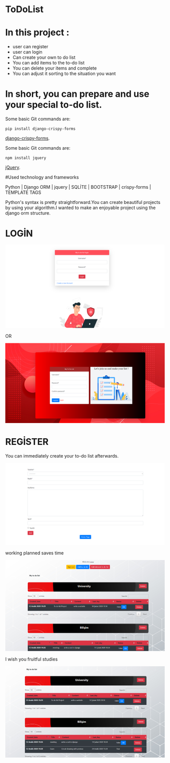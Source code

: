 # ToDoList

# In this project :

- user can register
- user can login
- Can create your own to do list
- You can add items to the to-do list
- You can delete your items and complete
- You can adjust it sorting to the situation you want

# In short, you can prepare and use your special to-do list.


Some basic Git commands are:
```
pip install django-crispy-forms
```
[django-crispy-forms](https://django-crispy-forms.readthedocs.io/en/latest/install.html).

Some basic Git commands are:
```
npm install jquery
```
[jQuery](https://jquery.com/download/).

#Used technology and frameworks

Python | 
Django ORM | 
jquery | 
SQLİTE | 
BOOTSTRAP | 
crispy-forms | 
TEMPLATE TAGS 

Python's syntax is pretty straightforward.You can create beautiful projects by using your algorithm.I wanted to make an enjoyable project using the django orm structure.

# LOGİN

![](https://github.com/TAYFUN-KAYA/ToDoList/blob/main/static/image/photo/example3.png)

OR 

![](https://github.com/TAYFUN-KAYA/ToDoList/blob/main/static/image/photo/example4.png)

# REGİSTER 

You can immediately create your to-do list afterwards.

![](https://github.com/TAYFUN-KAYA/ToDoList/blob/main/static/image/photo/example2.png)

working planned saves time 

![](https://github.com/TAYFUN-KAYA/ToDoList/blob/main/static/image/photo/neww.png)

I wish you fruitful studies

![](https://github.com/TAYFUN-KAYA/ToDoList/blob/main/static/image/photo/newpage.png)


